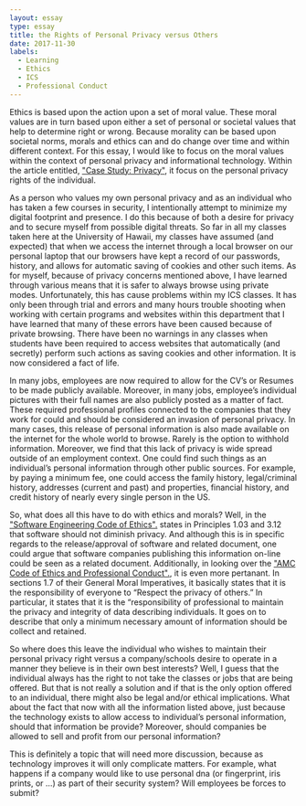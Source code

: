 ```yaml
---
layout: essay
type: essay
title: the Rights of Personal Privacy versus Others
date: 2017-11-30
labels:
  - Learning
  - Ethics
  - ICS
  - Professional Conduct
---
```

<p> 
Ethics is based upon the action upon a set of moral value.  These moral values are in turn based upon either a set of personal or societal values that help to determine right or wrong.  Because morality can be based upon societal norms, morals and ethics can and do change over time and within different context.  For this essay, I would like to focus on the moral values within the context of personal privacy and informational technology.  Within the article entitled, <a href="http://courses.ics.hawaii.edu/ics314f17/morea/ethics/experience-se-ethics-case-study-privacy.html">"Case Study: Privacy"</a>, it focus on the personal privacy rights of the individual.
</p>
<p>
As a person who values my own personal privacy and as an individual who has taken a few courses in security, I intentionally attempt to minimize my digital footprint and presence.  I do this because of both a desire for privacy and to secure myself from possible digital threats.  So far in all my classes taken here at the University of Hawaii, my classes have assumed (and expected) that when we access the internet through a local browser on our personal laptop that our browsers have kept a record of our passwords, history, and allows for automatic saving of cookies and other such items.  As for myself, because of privacy concerns mentioned above, I have learned through various means that it is safer to always browse using private modes.  Unfortunately, this has cause problems within my ICS classes.  It has only been through trial and errors and many hours trouble shooting when working with certain programs and websites within this department that I have learned that many of these errors have been caused because of private browsing.  There have been no warnings in any classes when students have been required to access websites that automatically (and secretly) perform such actions as saving cookies and other information.  It is now considered a fact of life.
</p>
<p>
In many jobs, employees are now required to allow for the CV’s or Resumes to be made publicly available.  Moreover, in many jobs, employee’s individual pictures with their full names are also publicly posted as a matter of fact.  These required professional profiles connected to the companies that they work for could and should be considered an invasion of personal privacy.  In many cases, this release of personal information is also made available on the internet for the whole world to browse.  Rarely is the option to withhold information.  Moreover, we find that this lack of privacy is wide spread outside of an employment context.  One could find such things as an individual’s personal information through other public sources.  For example, by paying a minimum fee, one could access the family history, legal/criminal history, addresses (current and past) and properties, financial history, and credit history of nearly every single person in the US. 
</p>
<p>
So, what does all this have to do with ethics and morals?  Well, in the <a href="https://www.computer.org/web/education/code-of-ethics">"Software Engineering Code of Ethics".</a> states in Principles 1.03 and 3.12 that software should not diminish privacy.  And although this is in specific regards to the release/approval of software and related document, one could argue that software companies publishing this information on-line could be seen as a related document.  Additionally, in looking over the <a href="https://www.acm.org/about-acm/acm-code-of-ethics-and-professional-conduct">"AMC Code of Ethics and Professional Conduct".</a>, it is even more pertanant.  In sections 1.7 of their General Moral Imperatives, it basically states that it is the responsibility of everyone to “Respect the privacy of others.”  In particular, it states that it is the “responsibility of professional to maintain the privacy and integrity of data describing individuals.  It goes on to describe that only a minimum necessary amount of information should be collect and retained.
</p>
<p>
So where does this leave the individual who wishes to maintain their personal privacy right versus a company/schools desire to operate in a manner they believe is in their own best interests?  Well, I guess that the individual always has the right to not take the classes or jobs that are being offered.  But that is not really a solution and if that is the only option offered to an individual, there might also be legal and/or ethical implications.  What about the fact that now with all the information listed above, just because the technology exists to allow access to individual’s personal information, should that information be provide?  Moreover, should companies be allowed to sell and profit from our personal information?
</p>
<p>
This is definitely a topic that will need more discussion, because as technology improves it will only complicate matters.  For example, what happens if a company would like to use personal dna (or fingerprint, iris prints, or …) as part of their security system?  Will employees be forces to submit?  
</p>


